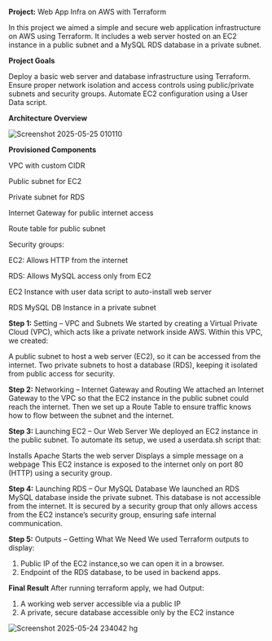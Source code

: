 **Project:** Web App Infra on AWS with Terraform

In this project we aimed a simple and secure web application infrastructure on AWS using Terraform. It includes a web server hosted on an EC2 instance in a public subnet and a MySQL RDS database in a private subnet. 

**Project Goals**

Deploy a basic web server and database infrastructure using Terraform.
Ensure proper network isolation and access controls using public/private subnets and security groups.
Automate EC2 configuration using a User Data script.

**Architecture Overview**

![Screenshot 2025-05-25 010110](https://github.com/user-attachments/assets/18f088b5-103c-417f-a129-32d32b3defc5)

**Provisioned Components**

VPC with custom CIDR

Public subnet for EC2

Private subnet for RDS

Internet Gateway for public internet access

Route table for public subnet

Security groups:

EC2: Allows HTTP from the internet

RDS: Allows MySQL access only from EC2

EC2 Instance with user data script to auto-install web server

RDS MySQL DB Instance in a private subnet


**Step 1:** Setting – VPC and Subnets
We started by creating a Virtual Private Cloud (VPC), which acts like a private network inside AWS. Within this VPC, we created:

A public subnet to host a web server (EC2), so it can be accessed from the internet.
Two private subnets to host a database (RDS), keeping it isolated from public access for security.

**Step 2:** Networking – Internet Gateway and Routing
We attached an Internet Gateway to the VPC so that the EC2 instance in the public subnet could reach the internet.
Then we set up a Route Table to ensure traffic knows how to flow between the subnet and the internet.

**Step 3:** Launching EC2 – Our Web Server
We deployed an EC2 instance in the public subnet. To automate its setup, we used a userdata.sh script that:

Installs Apache
Starts the web server
Displays a simple message on a webpage
This EC2 instance is exposed to the internet only on port 80 (HTTP) using a security group.

**Step 4:** Launching RDS – Our MySQL Database
We launched an RDS MySQL database inside the private subnet. This database is not accessible from the internet.
It is secured by a security group that only allows access from the EC2 instance’s security group, ensuring safe internal communication.

**Step 5:** Outputs – Getting What We Need
We used Terraform outputs to display:

1. Public IP of the EC2 instance,so we can open it in a browser.
2. Endpoint of the RDS database, to be used in backend apps.
   
**Final Result**
After running terraform apply, we had Output:

1. A working web server accessible via a public IP
2. A private, secure database accessible only by the EC2 instance
   
![Screenshot 2025-05-24 234042 hg](https://github.com/user-attachments/assets/2c5f1dcd-4d9c-4f85-90e2-ea727f8e9a9a)

